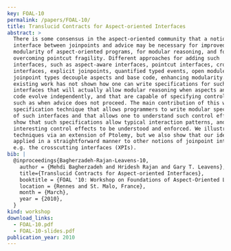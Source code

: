 ```yaml
---
key: FOAL-10
permalink: /papers/FOAL-10/
title: Translucid Contracts for Aspect-oriented Interfaces
abstract: >
  There is some consensus in the aspect-oriented community that a notion of
  interface between joinpoints and advice may be necessary for improved
  modularity of aspect-oriented programs, for modular reasoning, and for
  overcoming pointcut fragility. Different approaches for adding such
  interfaces, such as aspect-aware interfaces, pointcut interfaces, crosscutting
  interfaces, explicit joinpoints, quantified typed events, open modules, and
  joinpoint types decouple aspects and base code, enhancing modularity. However,
  existing work has not shown how one can write specifications for such
  interfaces that will actually allow modular reasoning when aspects and base
  code evolve independently, and that are capable of specifying control effects,
  such as when advice does not proceed. The main contribution of this work is a
  specification technique that allows programmers to write modular specification
  of such interfaces and that allows one to understand such control effects. We
  show that such specifications allow typical interaction patterns, and
  interesting control effects to be understood and enforced. We illustrate our
  techniques via an extension of Ptolemy, but we also show that our ideas can be
  applied in a straightforward manner to other notions of joinpoint interfaces,
  e.g. the crosscutting interfaces (XPIs).
bib: |
  @inproceedings{Bagherzadeh-Rajan-Leavens-10,
    author = {Mehdi Bagherzadeh and Hridesh Rajan and Gary T. Leavens},
    title={Translucid Contracts for Aspect-oriented Interfaces},
    booktitle = {FOAL '10: Workshop on Foundations of Aspect-Oriented Languages workshop},
    location = {Rennes and St. Malo, France},
    month = {March},
    year = {2010},
  }
kind: workshop
download_links:
  - FOAL-10.pdf
  - FOAL-10-slides.pdf
publication_year: 2010
---
```

